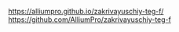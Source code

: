 https://alliumpro.github.io/zakrivayuschiy-teg-f/
https://github.com/AlliumPro/zakrivayuschiy-teg-f
